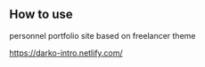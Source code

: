 ## How to use

personnel portfolio site based on freelancer theme

https://darko-intro.netlify.com/

